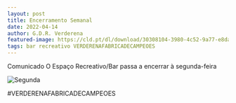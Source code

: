 ```yaml
---
layout: post
title: Encerramento Semanal
date: 2022-04-14
author: G.D.R. Verderena
featured-image: https://cld.pt/dl/download/30308104-3980-4c52-9a77-e8dacef32657/encerramento_semanal.jpg
tags: bar recreativo VERDERENAFABRICADECAMPEOES
---
```


Comunicado
O Espaço Recreativo/Bar passa a encerrar à segunda-feira
  
![Segunda](https://cld.pt/dl/download/30308104-3980-4c52-9a77-e8dacef32657/encerramento_semanal.jpg)

#VERDERENAFABRICADECAMPEOES
